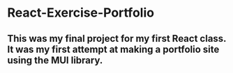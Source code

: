 # React-Exercise-Portfolio

## This was my final project for my first React class. It was my first attempt at making a portfolio site using the MUI library. 
